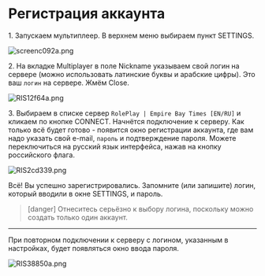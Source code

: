# Регистрация аккаунта

1\. Запускаем мультиплеер. В верхнем меню выбираем пункт SETTINGS.

![screenc092a.png](http://static2.keep4u.ru/2017/06/10/screenc092a.png)

2\. На вкладке Multiplayer в поле Nickname указываем свой логин на сервере (можно использовать латинские буквы и арабские цифры). Это ваш `логин` на сервере. Жмём Close.

![RIS12f64a.png](http://static2.keep4u.ru/2017/06/09/RIS12f64a.png)


3\. Выбираем в списке сервер `RolePlay | Empire Bay Times [EN/RU]` и кликаем по кнопке CONNECT. Начнётся подключение к серверу. Как только всё будет готово - появится окно регистрации аккаунта, где вам надо указать свой e-mail, `пароль` и подтверждение пароля. Можете переключиться на русский язык интерфейса, нажав на кнопку российского флага.

![RIS2cd339.png](http://static1.keep4u.ru/2017/06/09/RIS2cd339.png)

Всё! Вы успешно зарегистрировались. Запомните (или запишите) логин, который вводили в окне SETTINGS, и пароль.

> [danger]
> Отнеситесь серьёзно к выбору логина, поскольку можно создать только один аккаунт.

---

При повторном подключении к серверу с логином, указанным в настройках, будет появляться окно ввода пароля.

![RIS38850a.png](http://static2.keep4u.ru/2017/06/09/RIS38850a.png)
